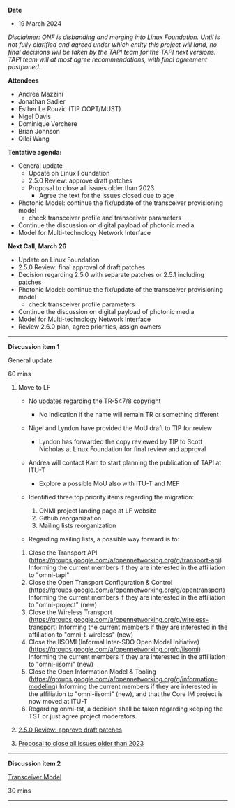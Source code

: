 **Date**
- 19 March 2024

_Disclaimer:_
_ONF is disbanding and merging into Linux Foundation._
_Until is not fully clarified and agreed under which entity this project will land,_
_no final decisions will be taken by the TAPI team for the TAPI next versions._
_TAPI team will at most agree recommendations, with final agreement postponed._

**Attendees**
- Andrea Mazzini
- Jonathan Sadler
- Esther Le Rouzic (TIP OOPT/MUST)
- Nigel Davis
- Dominique Verchere
- Brian Johnson
- Qilei Wang


**Tentative agenda:**

- General update
  + Update on Linux Foundation
  + 2.5.0 Review: approve draft patches
  + Proposal to close all issues older than 2023
    - Agree the text for the issues closed due to age
- Photonic Model: continue the fix/update of the transceiver provisioning model
  + check transceiver profile and transceiver parameters
- Continue the discussion on digital payload of photonic media
- Model for Multi-technology Network Interface


**Next Call, March 26**

- Update on Linux Foundation
- 2.5.0 Review: final approval of draft patches
- Decision regarding 2.5.0 with separate patches or 2.5.1 including patches
- Photonic Model: continue the fix/update of the transceiver provisioning model
  + check transceiver profile parameters
- Continue the discussion on digital payload of photonic media
- Model for Multi-technology Network Interface
- Review 2.6.0 plan, agree priorities, assign owners

-------------------------------------------------------------------------------------
**Discussion item 1**

General update

60 mins

1) Move to LF
   + No updates regarding the TR-547/8 copyright
     - No indication if the name will remain TR or something different
   + Nigel and Lyndon have provided the MoU draft to TIP for review
     - Lyndon has forwarded the copy reviewed by TIP to Scott Nicholas at Linux Foundation for final review and approval 
   + Andrea will contact Kam to start planning the publication of TAPI at ITU-T
     - Explore a possible MoU also with ITU-T and MEF
   + Identified three top priority items regarding the migration:
     1) ONMI project landing page at LF website
	 2) Github reorganization
	 3) Mailing lists reorganization
	 
   + Regarding mailing lists, a possible way forward is to:
    1) Close the Transport API (https://groups.google.com/a/opennetworking.org/g/transport-api)
       Informing the current members if they are interested in the affiliation to "omni-tapi"
    2) Close the Open Transport Configuration & Control (https://groups.google.com/a/opennetworking.org/g/opentransport)
       Informing the current members if they are interested in the affiliation to "omni-project" (new)
    3) Close the Wireless Transport (https://groups.google.com/a/opennetworking.org/g/wireless-transport)
	   Informing the current members if they are interested in the affiliation to "omni-t-wireless" (new)
    4) Close the IISOMI (Informal Inter-SDO Open Model Initiative) (https://groups.google.com/a/opennetworking.org/g/iisomi)
       Informing the current members if they are interested in the affiliation to "omni-iisomi" (new)
    5) Close the Open Information Model & Tooling (https://groups.google.com/a/opennetworking.org/g/information-modeling)
       Informing the current members if they are interested in the affiliation to "omni-iisomi" (new),
       and that the Core IM project is now moved at ITU-T
    6) Regarding onmi-tst, a decision shall be taken regarding keeping the TST or just agree project moderators.

2) [2.5.0 Review: approve draft patches](https://github.com/Open-Network-Models-and-Interfaces-ONMI/TAPI/wiki/Discussion-%E2%80%90-Bugs,-Patches)

3) [Proposal to close all issues older than 2023](https://github.com/Open-Network-Models-and-Interfaces-ONMI/TAPI/wiki/Discussion-%E2%80%90-Bugs,-Patches)


-------------------------------------------------------------------------------------
**Discussion item 2**

[Transceiver Model](https://github.com/Open-Network-Models-and-Interfaces-ONMI/TAPI/wiki/Discussion-%E2%80%90-Transceiver-Model)

30 mins

-------------------------------------------------------------------------------------